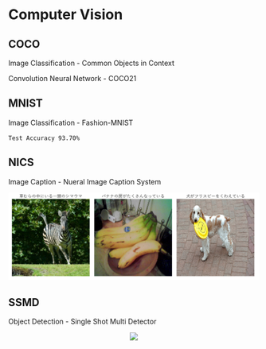 # Computer Vision

## COCO

Image Classification - Common Objects in Context

Convolution Neural Network - COCO21

## MNIST

Image Classification - Fashion-MNIST

```
Test Accuracy 93.70%
```

## NICS

Image Caption - Nueral Image Caption System

<img src="NICS/nics300x300_better.png">

## SSMD

Object Detection - Single Shot Multi Detector

<p align="center">
  <img src="SSMD/ssmd.gif">
</p>
